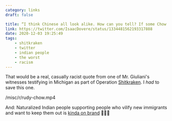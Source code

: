 ```yaml
---
category: links
draft: false

title: “I think Chinese all look alike. How can you tell? If some Chow shows up, you can be anybody and you can vote.”
link: https://twitter.com/IsaacDovere/status/1334481562193317888
date: 2020-12-03 19:25:49
tags:
    - shitkraken
    - twitter
    - indian people
    - the worst
    - racism
---
```


That would be a real, casually racist quote from one of Mr. Giuliani's witnesses testifying in Michigan as part of Operation [Shitkraken](/tags/shitkraken). I _had_ to save this one.

/misc/r/rudy-chow.mp4

And: Naturalized Indian people supporting people who vilify new immigrants and want to keep them out is [kinda on brand](/posts/c08dcdcd13515a1bb16b6b47147477ab) 👏👏👏


